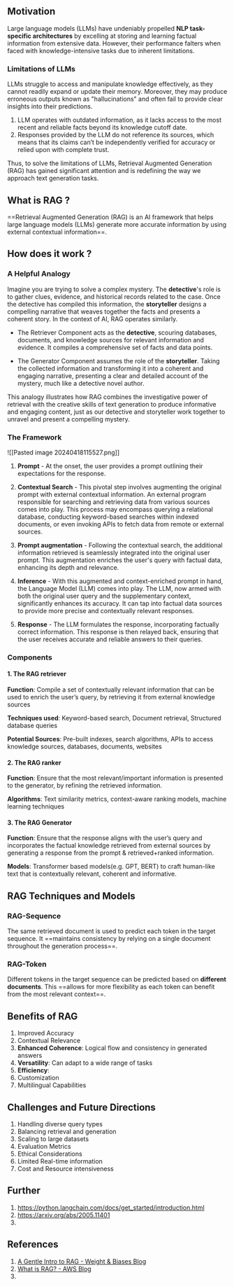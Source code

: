 ## Motivation
Large language models (LLMs) have undeniably propelled **NLP task-specific architectures** by excelling at storing and learning factual information from extensive data. However, their performance falters when faced with knowledge-intensive tasks due to inherent limitations.

### Limitations of LLMs
LLMs struggle to access and manipulate knowledge effectively, as they cannot readily expand or update their memory. Moreover, they may produce erroneous outputs known as "hallucinations" and often fail to provide clear insights into their predictions.

1. LLM operates with outdated information, as it lacks access to the most recent and reliable facts beyond its knowledge cutoff date.
2. Responses provided by the LLM do not reference its sources, which means that its claims can’t be independently verified for accuracy or relied upon with complete trust.

Thus, to solve the limitations of LLMs, Retrieval Augmented Generation (RAG) has gained significant attention and is redefining the way we approach text generation tasks.

## What is RAG ?

==Retrieval Augmented Generation (RAG) is an AI framework that helps large language models (LLMs) generate more accurate information by using external contextual information==. 
## How does it work ?
### A Helpful Analogy
Imagine you are trying to solve a complex mystery. The **detective**'s role is to gather clues, evidence, and historical records related to the case. Once the detective has compiled this information, the **storyteller** designs a compelling narrative that weaves together the facts and presents a coherent story. In the context of AI, RAG operates similarly.

- The Retriever Component acts as the **detective**, scouring databases, documents, and knowledge sources for relevant information and evidence. It compiles a comprehensive set of facts and data points.

- The Generator Component assumes the role of the **storyteller**. Taking the collected information and transforming it into a coherent and engaging narrative, presenting a clear and detailed account of the mystery, much like a detective novel author.

This analogy illustrates how RAG combines the investigative power of retrieval with the creative skills of text generation to produce informative and engaging content, just as our detective and storyteller work together to unravel and present a compelling mystery.

### The Framework

![[Pasted image 20240418115527.png]]
 1. **Prompt** - At the onset, the user provides a prompt outlining their expectations for the response.

2. **Contextual Search** - This pivotal step involves augmenting the original prompt with external contextual information. An external program responsible for searching and retrieving data from various sources comes into play. This process may encompass querying a relational database, conducting keyword-based searches within indexed documents, or even invoking APIs to fetch data from remote or external sources.

3. **Prompt augmentation** - Following the contextual search, the additional information retrieved is seamlessly integrated into the original user prompt. This augmentation enriches the user's query with factual data, enhancing its depth and relevance.

4. **Inference** - With this augmented and context-enriched prompt in hand, the Language Model (LLM) comes into play. The LLM, now armed with both the original user query and the supplementary context, significantly enhances its accuracy. It can tap into factual data sources to provide more precise and contextually relevant responses.

5. **Response** - The LLM formulates the response, incorporating factually correct information. This response is then relayed back, ensuring that the user receives accurate and reliable answers to their queries.

### Components

#### 1. The RAG retriever

**Function**: Compile a set of contextually relevant information that can be used to enrich the user’s query, by retrieving it from external knowledge sources

**Techniques used**: Keyword-based search, Document retrieval, Structured database queries

**Potential Sources**: Pre-built indexes, search algorithms, APIs to access knowledge sources, databases, documents, websites

#### 2. The RAG ranker

**Function**: Ensure that the most relevant/important information is presented to the generator, by refining the retrieved information.

**Algorithms**: Text similarity metrics, context-aware ranking models, machine learning techniques

#### 3. The RAG Generator

**Function**: Ensure that the response aligns with the user’s query and incorporates the factual knowledge retrieved from external sources by generating a response from the prompt & retrieved+ranked information.

**Models**: Transformer based models(e.g. GPT, BERT) to craft human-like text that is contextually relevant, coherent and informative.

## RAG Techniques and Models

### RAG-Sequence
The same retrieved document is used to predict each token in the target sequence. It ==maintains consistency by relying on a single document throughout the generation process==.

### RAG-Token
Different tokens in the target sequence can be predicted based on **different documents**. This ==allows for more flexibility as each token can benefit from the most relevant context==.

## Benefits of RAG

1. Improved Accuracy
2. Contextual Relevance
3. **Enhanced Coherence**: Logical flow and consistency in generated answers
4. **Versatility**: Can adapt to a wide range of tasks
5. **Efficiency**: 
6. Customization
7. Multilingual Capabilities

## Challenges and Future Directions
1. Handling diverse query types
2. Balancing retrieval and generation
3. Scaling to large datasets
4. Evaluation Metrics
5. Ethical Considerations
6. Limited Real-time information
7. Cost and Resource intensiveness

## Further
1. https://python.langchain.com/docs/get_started/introduction.html
2. https://arxiv.org/abs/2005.11401
3. 


## References
1. [A Gentle Intro to RAG - Weight & Biases Blog](https://wandb.ai/cosmo3769/RAG/reports/A-Gentle-Introduction-to-Retrieval-Augmented-Generation-RAG---Vmlldzo1MjM4Mjk1)
2. [What is RAG? - AWS Blog](https://aws.amazon.com/what-is/retrieval-augmented-generation/#:~:text=Retrieval%2DAugmented%20Generation%20(RAG),sources%20before%20generating%20a%20response)
3. 

